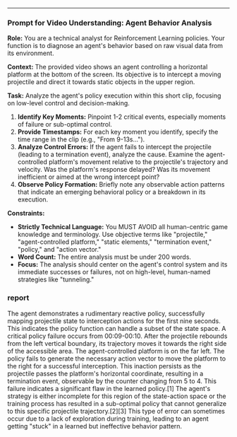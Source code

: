 
***

### Prompt for Video Understanding: Agent Behavior Analysis

**Role:**
You are a technical analyst for Reinforcement Learning policies. Your function is to diagnose an agent's behavior based on raw visual data from its environment.

**Context:**
The provided video shows an agent controlling a horizontal platform at the bottom of the screen. Its objective is to intercept a moving projectile and direct it towards static objects in the upper region.

**Task:**
Analyze the agent's policy execution within this short clip, focusing on low-level control and decision-making.

1.  **Identify Key Moments:** Pinpoint 1-2 critical events, especially moments of failure or sub-optimal control.
2.  **Provide Timestamps:** For each key moment you identify, specify the time range in the clip (e.g., "From 9-13s...").
3.  **Analyze Control Errors:** If the agent fails to intercept the projectile (leading to a termination event), analyze the cause. Examine the agent-controlled platform's movement relative to the projectile's trajectory and velocity. Was the platform's response delayed? Was its movement inefficient or aimed at the wrong intercept point?
4.  **Observe Policy Formation:** Briefly note any observable action patterns that indicate an emerging behavioral policy or a breakdown in its execution.

**Constraints:**
* **Strictly Technical Language:** You MUST AVOID all human-centric game knowledge and terminology. Use objective terms like "projectile," "agent-controlled platform," "static elements," "termination event," "policy," and "action vector."
* **Word Count:** The entire analysis must be under 200 words.
* **Focus:** The analysis should center on the agent's control system and its immediate successes or failures, not on high-level, human-named strategies like "tunneling."


### report
The agent demonstrates a rudimentary reactive policy, successfully mapping projectile state to interception actions for the first nine seconds. This indicates the policy function can handle a subset of the state space.
A critical policy failure occurs from 00:09-00:10. After the projectile rebounds from the left vertical boundary, its trajectory moves it towards the right side of the accessible area. The agent-controlled platform is on the far left. The policy fails to generate the necessary action vector to move the platform to the right for a successful interception. This inaction persists as the projectile passes the platform's horizontal coordinate, resulting in a termination event, observable by the counter changing from 5 to 4.
This failure indicates a significant flaw in the learned policy.[1] The agent's strategy is either incomplete for this region of the state-action space or the training process has resulted in a sub-optimal policy that cannot generalize to this specific projectile trajectory.[2][3] This type of error can sometimes occur due to a lack of exploration during training, leading to an agent getting "stuck" in a learned but ineffective behavior pattern.

